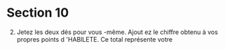 # Section 10

2. Jetez les deux dés pour vous -même. Ajout ez le chiffre obtenu à
vos propres points d 'HABlLETE.  Ce total représente votre